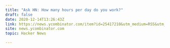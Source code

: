 ```yaml
---
title: "Ask HN: How many hours per day do you work?"
draft: false
date: 2020-12-14T13:26:43Z
link: https://news.ycombinator.com/item?id=25417210&utm_medium=RSS&utm_source=hune
site: news.ycombinator.com
topic: Hacker News  

---
```

